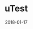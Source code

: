 ---
layout: site
title: "uTest"
date: 2018-01-17
categories: [developer-tools]
version: 1.4.12
major: 1
minor: 4
patch: 12
slug: utest
link: https://www.utest.com/
submitter: lpolepeddi
permalink: /sites/:slug
---